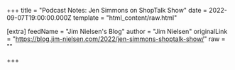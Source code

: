 
+++
title = "Podcast Notes: Jen Simmons on ShopTalk Show"
date = 2022-09-07T19:00:00.000Z
template = "html_content/raw.html"

[extra]
feedName = "Jim Nielsen's Blog"
author = "Jim Nielsen"
originalLink = "https://blog.jim-nielsen.com/2022/jen-simmons-shoptalk-show/"
raw = ""

+++

